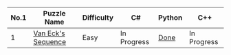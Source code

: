 <table>
  <thead>
    <tr>
      <th>No.1</th>
      <th>Puzzle Name</th>
      <th>Difficulty</th>
      <th>C#</th>
      <th>Python</th>
      <th>C++</th
    </tr>
  </thead>
  <tbody>
    <tr>
      <td>1</td>
      <td> <a href="https://www.codingame.com/training/easy/van-ecks-sequence"> Van Eck's Sequence</a> </td>
      <td>Easy</td>
      <td>In Progress</td>
      <td> <a href="https://github.com/KGrants/CodinGame/blob/main/Easy/Van%20Eck's%20sequence/Van%20Exk's%20sequence.py"> Done</a> </td>
      <td>In Progress</td>
  </tbody>
</table>
